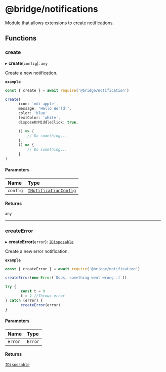 # @bridge/notifications

Module that allows extensions to create notifications.

## Functions

### create

▸ **create**(`config`): `any`

Create a new notification.

**`example`**
 ```js
const { create } = await require('@bridge/notification')

create(
	   icon: 'mdi-apple',
	   message: 'Hello World!',
	   color: 'blue'
	   textColor: 'white',
	   disposeOnMiddleClick: true,

	   () => {
		   // Do something...
	   },
	   () => {
		   // Do something...
	   }
)
```

#### Parameters

| Name | Type |
| :------ | :------ |
| `config` | [`INotificationConfig`](../interfaces/inotificationconfig.md) |

#### Returns

`any`

___

### createError

▸ **createError**(`error`): [`IDisposable`](../interfaces/idisposable.md)

Create a new error notification.

**`example`**
```js
const { createError } = await require('@bridge/notification')

createError(new Error(`Oops, something went wrong :(`))

try {
	   const t = 0
	   t = 2 //Throws error
} catch (error) {
	   createError(error)
}
```

#### Parameters

| Name | Type |
| :------ | :------ |
| `error` | `Error` |

#### Returns

[`IDisposable`](../interfaces/idisposable.md)
